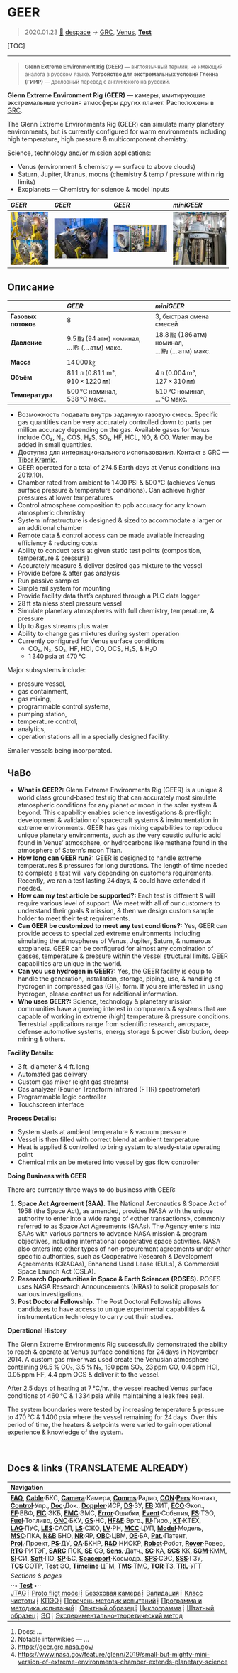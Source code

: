 # GEER
> 2020.01.23 [🚀](../index/index.md) [despace](index.md) → [GRC](zz_grc.md), [Venus](venus.md), **[Test](test.md)**

[TOC]

---

> <small>**Glenn Extreme Environment Rig (GEER)** — англоязычный термин, не имеющий аналога в русском языке. **Устройство для экстремальных условий Гленна (ГИИР)** — дословный перевод с английского на русский.</small>

**Glenn Extreme Environment Rig (GEER)** — камеры, имитирующие экстремальные условия атмосферы других планет. Расположены в [GRC](zz_grc.md).

The Glenn Extreme Environments Rig (GEER) can simulate many planetary environments, but is currently configured for warm environments including high temperature, high pressure & multicomponent chemistry.

Science, technology and/or mission applications:

   - Venus (environment & chemistry — surface to above clouds)
   - Saturn, Jupiter, Uranus, moons (chemistry & temp / pressure within rig limits)
   - Exoplanets — Chemistry for science & model inputs

|*GEER*|*GEER*|*GEER*|*miniGEER*|
|:--|:--|:--|:--|
|[![](f/tests/geer_pic01_thumb.jpg)](f/tests/geer_pic01.jpg)|[![](f/tests/geer_pic02_thumb.jpg)](f/tests/geer_pic02.jpg)|[![](f/tests/geer_pic03_thumb.jpg)](f/tests/geer_pic03.jpg)|[![](f/tests/geer_pic04_thumb.jpg)](f/tests/geer_pic04.jpg)|



## Описание
| |*GEER*|*miniGEER*|
|:--|:--|:--|
|**Газовых потоков**|8|3, быстрая смена смесей|
|**Давление**|9.5 ㎫ (94 атм) номинал,<br> … ㎫ (… атм) макс.|18.8 ㎫ (186 атм) номинал,<br> … ㎫ (… атм) макс.|
|**Масса**|14 000 ㎏| |
|**Объём**|811 л (0.811 m³, 910 × 1220 ㎜)|4 л (0.004 m³, 127 × 310 ㎜)|
|**Температура**|500 ℃ номинал,<br> 538 ℃ макс.|510 ℃ номинал,<br> … ℃ макс.|

   - Возможность подавать внутрь заданную газовую смесь. Specific gas quantities can be very accurately controlled down to parts per million accuracy depending on the gas. Available gases for Venus include CO₂, N₂, COS, H₂S, SO₂, HF, HCL, NO, & CO. Water may be added in small quantities.
   - Доступна для интернационального использования. Контакт в GRC — [Tibor Kremic](person.md).
   - GEER operated for a total of 274.5 Earth days at Venus conditions (на 2019.10).
   - Chamber rated from ambient to 1 400 PSI & 500 ℃ (achieves Venus surface pressure & temperature conditions). Can achieve higher pressures at lower temperatures
   - Control atmosphere composition to ppb accuracy for any known atmospheric chemistry
   - System infrastructure is designed & sized to accommodate a larger or an additional chamber
   - Remote data & control access can be made available increasing efficiency & reducing costs
   - Ability to conduct tests at given static test points (composition, temperature & pressure)
   - Accurately measure & deliver desired gas mixture to the vessel
   - Provide before & after gas analysis
   - Run passive samples
   - Simple rail system for mounting
   - Provide facility data that’s captured through a PLC data logger
   - 28 ft stainless steel pressure vessel
   - Simulate planetary atmospheres with full chemistry, temperature, & pressure
   - Up to 8 gas streams plus water
   - Ability to change gas mixtures during system operation
   - Currently configured for Venus surface conditions
      - CO₂, N₂, SO₂, HF, HCl, CO, OCS, H₂S, & H₂O
      - 1 340 psia at 470 ℃

Major subsystems include:

   - pressure vessel,
   - gas containment,
   - gas mixing,
   - programmable control systems,
   - pumping station,
   - temperature control,
   - analytics,
   - operation stations all in a specially designed facility.

Smaller vessels being incorporated.



## ЧаВо
   - **What is GEER?:** Glenn Extreme Environments Rig (GEER) is a unique & world class ground‑based test rig that can accurately most simulate atmospheric conditions for any planet or moon in the solar system & beyond. This capability enables science investigations & pre‑flight development & validation of spacecraft systems & instrumentation in extreme environments. GEER has gas mixing capabilities to reproduce unique planetary environments, such as the very caustic sulfuric acid found in Venus’ atmosphere, or hydrocarbons like methane found in the atmosphere of Satern’s moon Titan.
   - **How long can GEER run?:** GEER is designed to handle extreme temperatures & pressures for long durations. The length of time needed to complete a test will vary depending on customers requirements. Recently, we ran a test lasting 24 days, & could have extended if needed.
   - **How can my test article be supported?:** Each test is different & will require various level of support. We meet with all of our customers to understand their goals & mission, & then we design custom sample holder to meet their test requirements.
   - **Can GEER be customized to meet any test conditions?:** Yes, GEER can provide access to specialized extreme environments including simulating the atmospheres of Venus, Jupiter, Saturn, & numerous exoplanets. GEER can be configured for almost any combination of gasses, temperature & pressure within the vessel structural limits. GEER capabilities are unique in the world.
   - **Can you use hydrogen in GEER?:** Yes, the GEER facility is equip to handle the generation, installation, storage, piping, use, & handling of hydrogen in compressed gas (GH₂) form. If you are interested in using hydrogen, please contact us for additional information.
   - **Who uses GEER?:** Science, technology & planetary mission communities have a growing interest in components & systems that are capable of working in extreme (high) temperature & pressure conditions. Terrestrial applications range from scientific research, aerospace, defense automotive systems, energy storage & power distribution, deep mining & others.

**Facility Details:**

   - 3 ft. diameter & 4 ft. long
   - Automated gas delivery
   - Custom gas mixer (eight gas streams)
   - Gas analyzer (Fourier Transform Infrared (FTIR) spectrometer)
   - Programmable logic controller
   - Touchscreen interface

**Process Details:**

   - System starts at ambient temperature & vacuum pressure
   - Vessel is then filled with correct blend at ambient temperature
   - Heat is applied & controlled to bring system to steady‑state operating point
   - Chemical mix an be metered into vessel by gas flow controller

**Doing Business with GEER**

There are currently three ways to do business with GEER:

   1. **Space Act Agreement (SAA).** The National Aeronautics & Space Act of 1958 (the Space Act), as amended, provides NASA with the unique authority to enter into a wide range of «other transactions», commonly referred to as Space Act Agreements (SAAs). The Agency enters into SAAs with various partners to advance NASA mission & program objectives, including international cooperative space activities. NASA also enters into other types of non‑procurement agreements under other specific authorities, such as Cooperative Research & Development Agreements (CRADAs), Enhanced Used Lease (EULs), & Commercial Space Launch Act (CSLA).
   1. **Research Opportunities in Space & Earth Sciences (ROSES).** ROSES uses NASA Research Announcements (NRAs) to solicit proposals for various investigations.
   1. **Post Doctoral Fellowship.** The Post Doctoral Fellowship allows candidates to have access to unique experimental capabilities & instrumentation technology to carry out their studies.

**Operational History**

The Glenn Extreme Environments Rig successfully demonstrated the ability to reach & operate at Venus surface conditions for 24 days in November 2014. A custom gas mixer was used create the Venusian atmosphere containing 96.5 % CO₂, 3.5 % N₂, 180 ppm SO₂, 23 ppm CO, 0.4 ppm HCl, 0.05 ppm HF, 4.4 ppm OCS & deliver it to the vessel.

After 2.5 days of heating at 7 ℃/hr., the vessel reached Venus surface conditions of 460 ℃ & 1 334 psia while maintaining a leak free seal.

The system boundaries were tested by increasing temperature & pressure to 470 ℃ & 1 400 psia where the vessel remaining for 24 days. Over this period of time, the heaters & setpoints were varied to gain operational experience & knowledge of the system.



<p style="page-break-after:always"> </p>

## Docs & links (TRANSLATEME ALREADY)
|Navigation|
|:--|
|**[FAQ](faq.md)**, **[Cable](cable.md)**·БКС, **[Camera](cam.md)**·Камера, **[Comms](comms.md)**·Радио, **[CON](contact.md)·[Pers](person.md)**·Контакт, **[Control](control.md)**·Упр., **[Doc](doc.md)**·Док., **[Doppler](doppler.md)**·ИСР, **[DS](ds.md)**·ЗУ, **[EB](eb.md)**·ХИТ, **[ECO](ecology.md)**·Экол., **[EF](ef.md)**·ВВФ, **[ElC](elc.md)**·ЭКБ, **[EMC](emc.md)**·ЭМС, **[Error](error.md)**·Ошибки, **[Event](event.md)**·События, **[FS](fs.md)**·ТЭО, **[Fuel](fuel.md)**·Топливо, **[GNC](gnc.md)**·БКУ, **[GS](scs.md)**·НС, **[HF&E](hfe.md)**·Эрго., **[IU](iu.md)**·Гиро., **[KT](kt.md)**·КТЕХ, **[LAG](lag.md)**·ПУC, **[LES](les.md)**·САСП, **[LS](ls.md)**·СЖО, **[LV](lv.md)**·РН, **[MCC](mcc.md)**·ЦУП, **[Model](model.md)**·Модель, **[MSC](sc.md)**·ПКА, **[N&B](nnb.md)**·БНО, **[NR](nr.md)**·ЯР, **[OBC](obc.md)**·ЦВМ, **[OE](oe.md)**·БА, **[Pat.](патент.md)**·Патент, **[Proj.](project.md)**·Проект, **[PS](ps.md)**·ДУ, **[QA](qa.md)**·БКНР, **[R&D](rnd.md)**·НИОКР, **[Robot](robotics.md)**·Робот, **[Rover](rover.md)**·Ровер, **[RTG](rtg.md)**·РИТЭГ, **[SARC](sarc.md)**·ПСК, **[SE](se.md)**·СЭ, **[Sens.](sensor.md)**·Датч., **[SC](sc.md)**·КА, **[SCS](scs.md)**·КК, **[SGM](sgm.md)**·КММ, **[SI](si.md)**·СИ, **[Soft](soft.md)**·ПО, **[SP](sp.md)**·БС, **[Spaceport](spaceport.md)**·Космодр., **[SPS](sps.md)**·СЭС, **[SSS](sss.md)**·ГЗУ, **[TCS](tcs.md)**·СОТР, **[Test](test.md)**·ЭО, **[Timeline](timeline.md)**·ЦГМ, **[TMS](tms.md)**·ТМС, **[TOR](tor.md)**·ТЗ, **[TRL](trl.md)**·УГТ|
|*Sections & pages*|
|**··• [Test](test.md) •··**<br> [JTAG](jtag.md)┊ [Proto fligt model](pfm.md)┊ [Безэховая камера](ach.md)┊ [Валидация](val_ver.md)┊ [Класс чистоты](clean_lvl.md)┊ [КПЭО](ctpr.md)┊ [Перечень методик испытаний](list_tp.md)┊ [Программа и методика испытаний](pmot.md)┊ [Опытный образец](pilot_sample.md)┊ [Циклограмма](obc.md)┊ [Штатный образец](flight_unit.md)┊ [ЭО](test.md)┊ [Экспериментально‑теоретический метод](etetm.md)|

   1. Docs: …
   1. Notable interwikies — …
   1. <https://geer.grc.nasa.gov/>
   1. <https://www.nasa.gov/feature/glenn/2019/small-but-mighty-mini-version-of-extreme-environments-chamber-extends-planetary-science>

